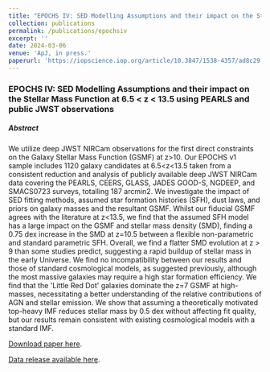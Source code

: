 ```yaml
---
title: "EPOCHS IV: SED Modelling Assumptions and their impact on the Stellar Mass Function at 6.5 < z < 13.5 using PEARLS and public JWST observations"
collection: publications
permalink: /publications/epochsiv
excerpt: ''
date: 2024-03-06
venue: 'ApJ, in press.'
paperurl: 'https://iopscience.iop.org/article/10.3847/1538-4357/ad8c29'
---
```


<h3>EPOCHS IV: SED Modelling Assumptions and their impact on the Stellar Mass Function at 6.5 < z < 13.5 using PEARLS and public JWST observations</h3>

<h5>Abstract</h5>

We utilize deep JWST NIRCam observations for the first direct constraints on the Galaxy Stellar Mass Function (GSMF) at z>10. Our EPOCHS v1 sample includes 1120 galaxy candidates at 6.5<z<13.5 taken from a consistent reduction and analysis of publicly available deep JWST NIRCam data covering the PEARLS, CEERS, GLASS, JADES GOOD-S, NGDEEP, and SMACS0723 surveys, totalling 187 arcmin2. We investigate the impact of SED fitting methods, assumed star formation histories (SFH), dust laws, and priors on galaxy masses and the resultant GSMF. Whilst our fiducial GSMF agrees with the literature at z<13.5, we find that the assumed SFH model has a large impact on the GSMF and stellar mass density (SMD), finding a 0.75 dex increase in the SMD at z=10.5 between a flexible non-parametric and standard parametric SFH. Overall, we find a flatter SMD evolution at z > 9 than some studies predict, suggesting a rapid buildup of stellar mass in the early Universe. We find no incompatibility between our results and those of standard cosmological models, as suggested previously, although the most massive galaxies may require a high star formation efficiency. We find that the 'Little Red Dot' galaxies dominate the z=7 GSMF at high-masses, necessitating a better understanding of the relative contributions of AGN and stellar emission. We show that assuming a theoretically motivated top-heavy IMF reduces stellar mass by 0.5 dex without affecting fit quality, but our results remain consistent with existing cosmological models with a standard IMF. 

[Download paper here](https://arxiv.org/abs/2403.03908v1).

[Data release available here](https://github.com/tHarvey303/EpochsIV).

